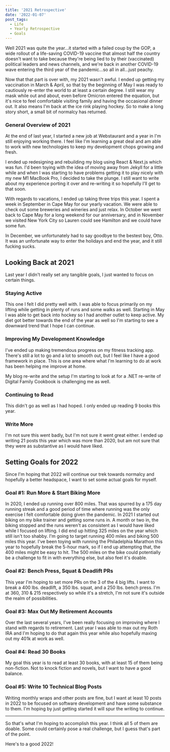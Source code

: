 ```yaml
---
title: '2021 Retrospective'
date: '2022-01-07'
post_tags:
  - Life
  - Yearly Retrospective
  - Goals
---
```


Well 2021 was quite the year...it started with a failed coup by the GOP, a wide rollout of a life-saving COVID-19 vaccine that almost half the country doesn't want to take because they're being lied to by their (vaccinated) political leaders and news channels, and we're back in another COVID-19 wave entering the third year of the pandemic...so all in all...just peachy.
<!-- excerpt -->

Now that that part is over with, my 2021 wasn't awful. I ended up getting my vaccination in March & April, so that by the beginning of May I was ready to cautiously re-enter the world to at least a certain degree. I still wear my mask while out and about, even before Omicron entered the equation, but it's nice to feel comfortable visiting family and having the occasional dinner out. It also means I'm back at the ice rink playing hockey. So to make a long story short, a small bit of normalcy has returned.

### General Overview of 2021

At the end of last year, I started a new job at Webstaurant and a year in I'm still enjoying working there. I feel like I'm learning a great deal and am able to work with new technologies to keep my development chops growing and fresh.

I ended up redesigning and rebuilding my blog using React & Next.js which was fun. I'd been toying with the idea of moving away from Jekyll for a little while and when I was starting to have problems getting it to play nicely with my new M1 MacBook Pro, I decided to take the plunge. I still want to write about my experience porting it over and re-writing it so hopefully I'll get to that soon.

With regards to vacations, I ended up taking three trips this year. I spent a week in September in Cape May for our yearly vacation. We were able to check out some breweries and wineries and just relax. In October we went back to Cape May for a long weekend for our anniversary, and in November we visited New York City so Lauren could see Hamilton and we could have some fun.

In December, we unfortunately had to say goodbye to the bestest boy, Otto. It was an unfortunate way to enter the holidays and end the year, and it still fucking sucks.

## Looking Back at 2021

Last year I didn't really set any tangible goals, I just wanted to focus on certain things.

### Staying Active

This one I felt I did pretty well with. I was able to focus primarily on my lifting while getting in plenty of runs and some walks as well. Starting in May I was able to get back into hockey so I had another outlet to keep active. My diet got better towards the end of the year as well so I'm starting to see a downward trend that I hope I can continue.

### Improving My Development Knowledge

I've ended up making tremendous progress on my fitness tracking app. There's still a lot to go and a lot to smooth out, but I feel like I have a good framework in place. This is one area where what I'm learning to do at work has been helping me improve at home.

My blog re-write and the setup I'm starting to look at for a .NET re-write of Digital Family Cookbook is challenging me as well.

### Continuing to Read

This didn't go as well as I had hoped. I only ended up reading 9 books this year.

### Write More

I'm not sure this went badly, but I'm not sure it went great either. I ended up writing 21 posts this year which was more than 2020, but am not sure that they were as substantive as I would have liked.

## Setting Goals for 2022

Since I'm hoping that 2022 will continue our trek towards normalcy and hopefully a better headspace, I want to set some actual goals for myself.

### Goal #1: Run More & Start Biking More

In 2020, I ended up running over 800 miles. That was spurred by a 175 day running streak and a good period of time where running was the only exercise I felt comfortable doing given the pandemic. In 2021 I started out biking on my bike trainer and getting some runs in. A month or two in, the biking stopped and the runs weren't as consistent as I would have liked while I focused on lifting. I did end up hitting 325 miles on the year which still isn't too shabby. I'm going to target running 400 miles and biking 500 miles this year. I've been toying with running the Philadelphia Marathon this year to hopefully break the 5-hour mark, so if I end up attempting that, the 400 miles might be easy to hit. The 500 miles on the bike could potentially be a challenge to fit in with everything else, but also feel it's doable.

### Goal #2: Bench Press, Squat & Deadlift PRs

This year I'm hoping to set more PRs on the 3 of the 4 big lifts. I want to break a 400 lbs. deadlift, a 350 lbs. squat, and a 250 lbs. bench press. I'm at 360, 310 & 215 respectively so while it's a stretch, I'm not sure it's outside the realm of possibilities.

### Goal #3: Max Out My Retirement Accounts

Over the last several years, I've been really focusing on improving where I stand with regards to retirement. Last year I was able to max out my Roth IRA and I'm hoping to do that again this year while also hopefully maxing out my 401k at work as well.

### Goal #4: Read 30 Books

My goal this year is to read at least 30 books, with at least 15 of them being non-fiction. Not to knock fiction and novels, but I want to have a good balance.

### Goal #5: Write 10 Technical Blog Posts

Writing monthly wraps and other posts are fine, but I want at least 10 posts in 2022 to be focused on software development and have some substance to them. I'm hoping by just getting started it will spur the writing to continue.

---

So that's what I'm hoping to accomplish this year. I think all 5 of them are doable. Some could certainly pose a real challenge, but I guess that's part of the point.

Here's to a good 2022!
